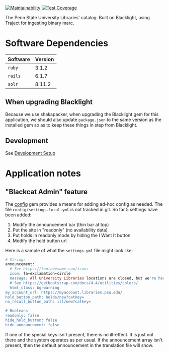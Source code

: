 [![Maintainability](https://api.codeclimate.com/v1/badges/6d63cfd46af32f8d4bd1/maintainability)](https://codeclimate.com/github/psu-libraries/psulib_blacklight/maintainability) [![Test Coverage](https://api.codeclimate.com/v1/badges/6d63cfd46af32f8d4bd1/test_coverage)](https://codeclimate.com/github/psu-libraries/psulib_blacklight/test_coverage)

The Penn State University Libraries' catalog. Built on Blacklight, using Traject for ingesting binary marc.

# Software Dependencies 

| Software |  Version |
|----------|------|
| `ruby`    |  3.1.2 |
| `rails`   |  6.1.7 |
| `solr`   |  8.11.2 |

## When upgrading Blacklight

Because we use shakapacker, when upgrading the Blacklight gem for this application, we should also update `package.json`
to the same version as the installed gem so as to keep these things in step from Blacklight.

## Development

See [Development Setup](https://github.com/psu-libraries/psulib_blacklight/wiki/Development-Setup)

# Application notes

## "Blackcat Admin" feature

The [config](https://rubygems.org/gems/config) gem provides a means for adding ad-hoc config as needed. The file
`config/settings.local.yml` is not tracked in git. So far 5 settings have been added:

1. Modify the announcement bar (thin bar at top)
1. Put the site in "readonly" (no availability data)
1. Put holds in readonly mode by hiding the I Want It button 
1. Modify the hold button url

Here is a sample of what the `settings.yml` file might look like:

```rb
# Strings
announcement:
  # See https://fontawesome.com/icons
  icon: fa-exclamation-circle
  message: All University Libraries locations are closed, but we're here to help! See <a href="https://libraries.psu.edu/covid19"> University Libraries COVID-19 (novel coronavirus) Updates and Resources</a> for more information.
  # See https://getbootstrap.com/docs/4.4/utilities/colors/
  html_class: bg-warning
my_account_url: https://myaccount.libraries.psu.edu/
hold_button_path: holds/new?catkey=
no_recall_button_path: ill/new?catkey=

# Booleans
readonly: false
hide_hold_button: false
hide_announcement: false
```

If one of the special keys isn't present, there is no ill-effect. It is just not there and the system operates as per
usual. If the announcement array isn't present, then the default announcement in the translation file will show.
